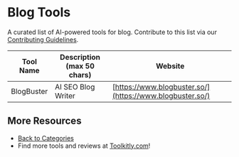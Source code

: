 # Blog Tools

A curated list of AI-powered tools for blog. Contribute to this list via our [Contributing Guidelines](../CONTRIBUTING.md).

| Tool Name | Description (max 50 chars) | Website |
|-----------|----------------------------|---------|
| BlogBuster | AI SEO Blog Writer | [https://www.blogbuster.so/](https://www.blogbuster.so/) |

## More Resources
- [Back to Categories](../README.md)
- Find more tools and reviews at [Toolkitly.com](https://toolkitly.com)!
